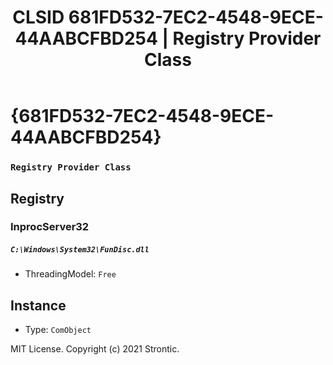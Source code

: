 ﻿---
title: "CLSID 681FD532-7EC2-4548-9ECE-44AABCFBD254 | Registry Provider Class"
excerpt: What is COM-Object CLSID 681FD532-7EC2-4548-9ECE-44AABCFBD254?
---

# {681FD532-7EC2-4548-9ECE-44AABCFBD254}

### `Registry Provider Class`

## Registry


### InprocServer32

##### `C:\Windows\System32\FunDisc.dll`
* ThreadingModel: `Free`

## Instance

* Type: `ComObject`

MIT License. Copyright (c) 2021 Strontic.


